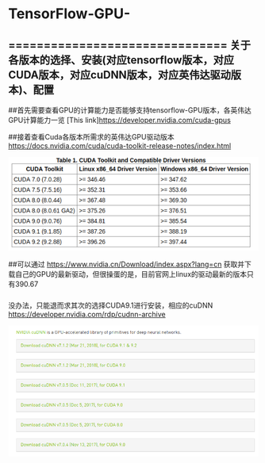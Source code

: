 # TensorFlow-GPU-
===============================
关于各版本的选择、安装(对应tensorflow版本，对应CUDA版本，对应cuDNN版本，对应英伟达驱动版本)、配置
-------------------------------

##首先需要查看GPU的计算能力是否能够支持tensorflow-GPU版本，各英伟达GPU计算能力一览 [This link]https://developer.nvidia.com/cuda-gpus

##接着查看Cuda各版本所需求的英伟达GPU驱动版本 https://docs.nvidia.com/cuda/cuda-toolkit-release-notes/index.html

![image](https://github.com/HEIDIES/TensorFlow-GPU-/blob/master/tabel-one.png)

##可以通过 https://www.nvidia.cn/Download/index.aspx?lang=cn 获取并下载自己的GPU的最新驱动，但很操蛋的是，目前官网上linux的驱动最新的版本只有390.67

###

没办法，只能退而求其次的选择CUDA9.1进行安装，相应的cuDNN https://developer.nvidia.com/rdp/cudnn-archive 

![image](https://github.com/HEIDIES/TensorFlow-GPU-/blob/master/tabel-two.png)


